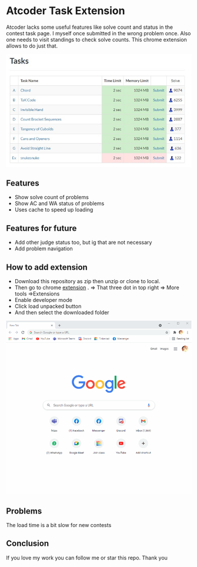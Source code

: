 # Atcoder Task Extension

Atcoder lacks some useful features like solve count and status in the contest task page. I myself once submitted in the wrong problem once. Also one needs to visit standings to check solve counts. This chrome extension allows to do just that.

![Assets](Assets/tasks.jpg)


## Features

- Show solve count of problems
- Show AC and WA status of problems
- Uses cache to speed up loading

## Features for future

- Add other judge status too, but ig that are not necessary
- Add problem navigation


## How to add extension

- Download this repository as zip then unzip or clone to local.
- Then go to chrome [extension](chrome://extensions/) . => That three dot in top right => More tools =>Extensions
- Enable developer mode
- Click load unpacked button
- And then select the downloaded folder



![Assets](Assets/tutorialForHide.gif)


## Problems
The load time is a bit slow for new contests


## Conclusion

If you love my work you can follow me or star this repo. Thank you